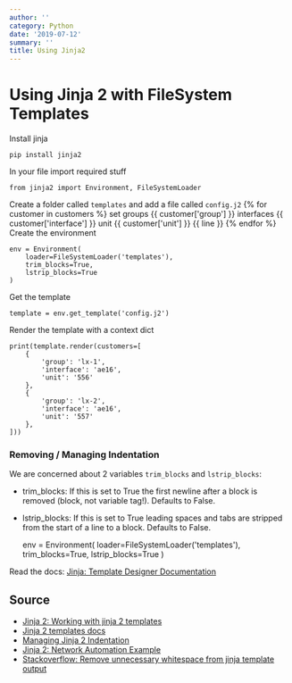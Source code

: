 ```yaml
---
author: ''
category: Python
date: '2019-07-12'
summary: ''
title: Using Jinja2
---
```

# Using Jinja 2 with FileSystem Templates

Install jinja

    pip install jinja2

In your file import required stuff

    from jinja2 import Environment, FileSystemLoader

Create a folder called `templates` and add a file called `config.j2`
    {% for customer in customers %}
        set groups {{ customer['group'] }} interfaces {{ customer['interface'] }} unit {{ customer['unit'] }} {{ line }}
    {% endfor %}
Create the environment

    env = Environment(
        loader=FileSystemLoader('templates'),
        trim_blocks=True,
        lstrip_blocks=True
    )

Get the template

    template = env.get_template('config.j2')

Render the template with a context dict

    print(template.render(customers=[
        {
            'group': 'lx-1',
            'interface': 'ae16',
            'unit': '556'
        },
        {
            'group': 'lx-2',
            'interface': 'ae16',
            'unit': '557'
        },
    ]))

### Removing / Managing Indentation

We are concerned about 2 variables `trim_blocks` and `lstrip_blocks`:

* trim_blocks: If this is set to True the first newline after a block is removed (block, not variable tag!). Defaults to False.
* lstrip_blocks: If this is set to True leading spaces and tabs are stripped from the start of a line to a block. Defaults to False.

    env = Environment(
        loader=FileSystemLoader('templates'),
        trim_blocks=True,
        lstrip_blocks=True
    )

Read the docs: [Jinja: Template Designer Documentation](https://jinja.palletsprojects.com/en/3.0.x/templates/)

## Source

* [Jinja 2: Working with jinja 2 templates](https://devinpractice.com/2017/06/12/python-working-with-jinja2-templates/)
* [Jinja 2 templates docs](http://jinja.pocoo.org/docs/2.10/templates/)
* [Managing Jinja 2 Indentation](https://ansiblemaster.wordpress.com/2016/07/29/jinja2-lstrip_blocks-to-manage-indentation/)
* [Jinja 2: Network Automation Example](https://blogs.cisco.com/developer/network-configuration-template)
* [Stackoverflow: Remove unnecessary whitespace from jinja template output](https://stackoverflow.com/questions/35775207/remove-unnecessary-whitespace-from-jinja-rendered-template)